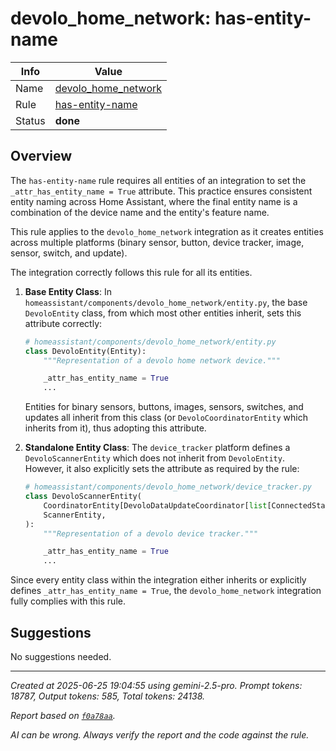# devolo_home_network: has-entity-name

| Info   | Value                                                                    |
|--------|--------------------------------------------------------------------------|
| Name   | [devolo_home_network](https://www.home-assistant.io/integrations/devolo_home_network/) |
| Rule   | [has-entity-name](https://developers.home-assistant.io/docs/core/integration-quality-scale/rules/has-entity-name)                                                     |
| Status | **done**                                                                 |

## Overview

The `has-entity-name` rule requires all entities of an integration to set the `_attr_has_entity_name = True` attribute. This practice ensures consistent entity naming across Home Assistant, where the final entity name is a combination of the device name and the entity's feature name.

This rule applies to the `devolo_home_network` integration as it creates entities across multiple platforms (binary sensor, button, device tracker, image, sensor, switch, and update).

The integration correctly follows this rule for all its entities.

1.  **Base Entity Class**: In `homeassistant/components/devolo_home_network/entity.py`, the base `DevoloEntity` class, from which most other entities inherit, sets this attribute correctly:
    ```python
    # homeassistant/components/devolo_home_network/entity.py
    class DevoloEntity(Entity):
        """Representation of a devolo home network device."""
    
        _attr_has_entity_name = True
        ...
    ```
    Entities for binary sensors, buttons, images, sensors, switches, and updates all inherit from this class (or `DevoloCoordinatorEntity` which inherits from it), thus adopting this attribute.

2.  **Standalone Entity Class**: The `device_tracker` platform defines a `DevoloScannerEntity` which does not inherit from `DevoloEntity`. However, it also explicitly sets the attribute as required by the rule:
    ```python
    # homeassistant/components/devolo_home_network/device_tracker.py
    class DevoloScannerEntity(
        CoordinatorEntity[DevoloDataUpdateCoordinator[list[ConnectedStationInfo]]],
        ScannerEntity,
    ):
        """Representation of a devolo device tracker."""
    
        _attr_has_entity_name = True
        ...
    ```

Since every entity class within the integration either inherits or explicitly defines `_attr_has_entity_name = True`, the `devolo_home_network` integration fully complies with this rule.

## Suggestions

No suggestions needed.

---

_Created at 2025-06-25 19:04:55 using gemini-2.5-pro. Prompt tokens: 18787, Output tokens: 585, Total tokens: 24138._

_Report based on [`f0a78aa`](https://github.com/home-assistant/core/tree/f0a78aadbe1ed91862f40c87da69b37962c1f0d7)._

_AI can be wrong. Always verify the report and the code against the rule._
